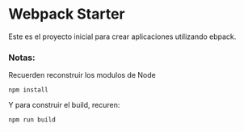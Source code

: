 # Webpack Starter

Este es el proyecto inicial para crear aplicaciones utilizando ebpack.


### Notas:
Recuerden reconstruir los modulos de Node
```
npm install
```

Y para construir el build, recuren:
```
npm run build
```
